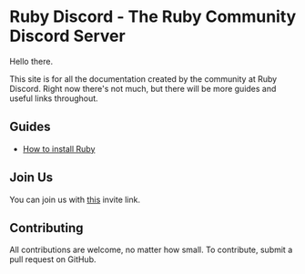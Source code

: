 # Ruby Discord - The Ruby Community Discord Server

Hello there.

This site is for all the documentation created by the community at Ruby Discord.
Right now there's not much, but there will be more guides and useful links 
throughout. 


## Guides

- [How to install Ruby](guides/installation.md)

## Join Us

You can join us with [this](https://ruby-discord.com/) invite link.

## Contributing

All contributions are welcome, no matter how small.
To contribute, submit a pull request on GitHub.
